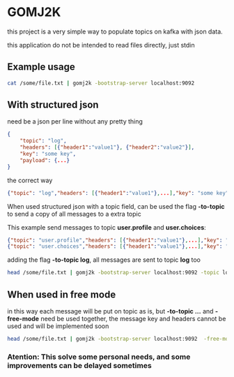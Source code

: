 # GOMJ2K

this project is a very simple way to populate topics on kafka with json data.

this application do not be intended to read files directly, just stdin

## Example usage

```bash
cat /some/file.txt | gomj2k -bootstrap-server localhost:9092  
```

## With structured json

need be a json per line without any pretty thing  

```json
{
    "topic": "log",
    "headers": [{"header1":"value1"}, {"header2":"value2"}],
    "key": "some key",
    "payload": {...}
}
```

the correct way

```json
{"topic": "log","headers": [{"header1":"value1"},...],"key": "some key","payload": {...}}
```

When used structured json with a topic field, can be used the flag **-to-topic** to send a copy of all messages to a extra topic

This example send messages to topic **user.profile** and **user.choices**:

```json
{"topic": "user.profile","headers": [{"header1":"value1"},...],"key": "some key","payload": {...}}
{"topic": "user.choices","headers": [{"header1":"value1"},...],"key": "some key","payload": {...}}
```

adding the flag **-to-topic log**, all messages are sent to topic **log** too

```bash
head /some/file.txt | gomj2k -bootstrap-server localhost:9092 -topic log
```

## When used in free mode

in this way each message will be put on topic as is, but **-to-topic ...** and **-free-mode** need be used together, the message key and headers cannot be used and will be implemented soon

```bash
head /some/file.txt | gomj2k -bootstrap-server localhost:9092  -free-mode -topic some.topic
```

### **Atention:** This solve some personal needs, and some improvements can be delayed sometimes
